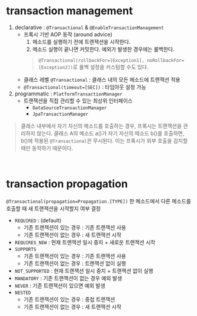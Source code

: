 # transaction management

1. declarative : `@Transactional` & `@EnableTransactionManagement`
    - 프록시 기반 AOP 동작 (around advice)
        1. 메소드를 실행하기 전에 트랜잭션을 시작한다.
        2. 메소드 실행이 끝나면 커밋한다. 예외가 발생한 경우에는 롤백한다.
      > `@Transactional(rollbackFor=[Exception1], noRollbackFor=[Exception2])`로 롤백 설정을 커스텀할 수도 있다.
    - 클래스 레벨 `@Transactional` : 클래스 내의 모든 메소드에 트랜잭션 적용
    - `@Transactional(timeout=[SEC])` : 타임아웃 설정 가능
2. programmatic : `PlatformTransactionManager`
    - 트랜잭션을 직접 관리할 수 있는 최상위 인터페이스
        - `DataSourceTransactionManager`
        - `JpaTransactionManager`

> 클래스 내부에서 자기 자신의 메소드를 호출하는 경우, 프록시는 트랜잭션을 관리하지 않는다.
> 클래스 A의 메소드 a()가 자기 자신의 메소드 b()를 호출하면, b()에 적용된 `@Transactional`은 무시된다.
> 이는 프록시가 외부 호출을 감지할 때만 동작하기 때문이다.

<br />

# transaction propagation

`@Transactional(propagation=Propagation.[TYPE])`
한 메소드에서 다른 메소드를 호출할 때 새 트랜잭션을 시작할지 여부 결정

- `REQUIRED` : (default)
    - 기존 트랜잭션이 있는 경우 : 기존 트랜잭션 사용
    - 기존 트랜잭션이 없는 경우 : 새 트랜잭션 시작
- `REQUIRES_NEW` : 현재 트랜잭션 일시 중지 + 새로운 트랜잭션 시작
- `SUPPORTS`
    - 기존 트랜잭션이 있는 경우 : 기존 트랜잭션 사용
    - 기존 트랜잭션이 없는 경우 : 트랜잭션 없이 실행
- `NOT_SUPPORTED` : 현재 트랜잭션 일시 중지 + 트랜잭션 없이 실행
- `MANDATORY` : 기존 트랜잭션이 없는 경우 예외 발생
- `NEVER` : 기존 트랜잭션이 있으면 예외 발생
- `NESTED`
    - 기존 트랜잭션이 있는 경우 : 중첩 트랜잭션
    - 기존 트랜잭션이 없는 경우 : 새 트랜잭션 시작